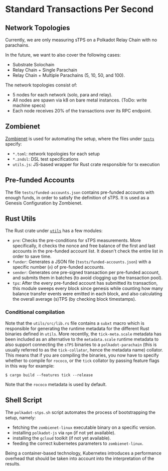 # Standard Transactions Per Second

## Network Topologies
Currently, we are only measuring sTPS on a Polkadot Relay Chain with no parachains.

In the future, we want to also cover the following cases:
- Substrate Solochain
- Relay Chain + Single Parachain
- Relay Chain + Multiple Parachains (5, 10, 50, and 100).

The network topologies consist of:
- 5 nodes for each network (solo, para and relay).
- All nodes are spawn via k8 on bare metal instances. (ToDo: write machine specs)
- Each node receives 20% of the transactions over its RPC endpoint.

## Zombienet
[Zombienet](https://github.com/paritytech/zombienet) is used for automating the setup, where the files under [`tests`](https://github.com/paritytech/polkadot-stps/tree/main/tests) specify:
- `*.toml`: network topologies for each setup
- `*.zndsl`: DSL test specifications
- `utils.js`: JS-based wrapper for Rust crate responsible for tx execution

## Pre-funded Accounts
The file `tests/funded-accounts.json` contains pre-funded accounts with enough funds, in order to satisfy the definition of sTPS. It is used as a Genesis Configuration by Zombienet. 

## Rust Utils
The Rust crate under [`utils`](https://github.com/paritytech/polkadot-stps/tree/main/utils) has a few modules:
- `pre`: Checks the pre-conditions for sTPS measurements. More specifically, it checks the nonce and free balance of the first and last accounts in the pre-funded account list. It doesn't check the entire list in order to save time. 
- `funder`: Generates a JSON file (`tests/funded-accounts.json`) with a specific number (`n`) of pre-funded accounts.
- `sender`: Generates one pre-signed transaction per pre-funded account, and submits them in batches (to avoid clogging up the transaction pool).
- `tps`: After the every pre-funded account has submitted its transaction, this module sweeps every block since genesis while counting how many balance transfer events were emitted in each block, and also calculating the overall average (s)TPS (by checking block timestamps).

### Conditional compilation
Note that the `utils/src/lib.rs` file contains a `subxt` macro which is responsible for generating the runtime metadata for the different Rust binaries defined in `utils`. More recentlly, the `tick-meta.scale` metadata has been included as an alternative to the `metadata.scale` runtime metadata to also support connecting the `sTPS` binaries to a `polkadot-parachain` (this is usually referred to as the `tick-collator`, hence the metadata name) collator. This means that if you are compiling the binaries, you now have to specify whether to compile for `rococo`, or the `tick` collator by passing feature flags in this way for example:
```
$ cargo build --features tick --release
```
Note that the `rococo` metadata is used by default.

## Shell Script
The `polkadot-stps.sh` script automates the process of bootstrapping the setup, namely:
- fetching the `zombienet-linux` executable binary on a specific version.
- installing `polkadot-js` via `npm` (if not yet available).
- installing the `gcloud` toolkit (if not yet available).
- feeding the correct kubernetes parameters to `zombienet-linux`.

Being a container-based technology, Kubernetes introduces a performance overhead that should be taken into account into the interpretation of the results.
